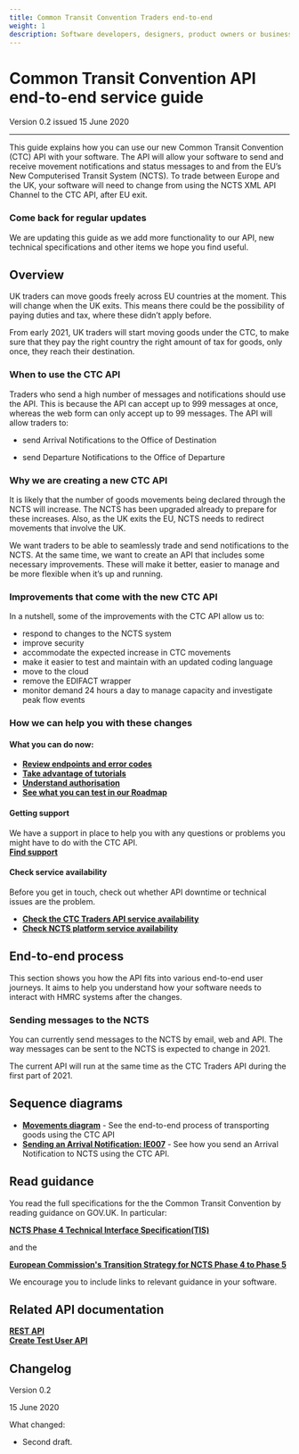 ```yaml
---
title: Common Transit Convention Traders end-to-end
weight: 1
description: Software developers, designers, product owners or business analysts. Integrate your software with Common Transit Convention Traders API.
---
```


# Common Transit Convention API end-to-end service guide

Version 0.2 issued 15 June 2020
***

This guide explains how you can use our new Common Transit Convention (CTC) API with your software. The API will allow your software to send and receive movement notifications and status messages to and from the EU’s New Computerised Transit System (NCTS). To trade between Europe and the UK, your software will need to change from using the NCTS XML API Channel to the CTC API, after EU exit.

### Come back for regular updates

We are updating this guide as we add more functionality to our API, new technical specifications and other items we hope you find useful. 

## Overview

UK traders can move goods freely across EU countries at the moment. This will change when the UK exits. This means there could be the possibility of paying duties and tax, where these didn’t apply before. 

From early 2021, UK traders will start moving goods under the CTC, to make sure that they pay the right country the right amount of tax for goods, only once, they reach their destination. 


### When to use the CTC API

Traders who send a high number of messages and notifications should use the API.  This is because the API can accept up to 999 messages at once, whereas the web form can only accept up to 99 messages. The API will allow traders to:

- send Arrival Notifications to the Office of Destination

- send Departure Notifications to the Office of Departure


### Why we are creating a new CTC API
It is likely that the number of goods movements being declared through the NCTS will increase. The NCTS has been upgraded already to prepare for these increases. Also, as the UK exits the EU, NCTS needs to redirect movements that involve the UK. 

We want traders to be able to seamlessly trade and send notifications to the NCTS. At the same time, we want to create an API that includes some necessary improvements. These will make it better, easier to manage and be more flexible when it’s up and running.


### Improvements that come with the new CTC API

In a nutshell, some of the improvements with the CTC API allow us to:

- respond to changes to the NCTS system
- improve security
- accommodate the expected increase in CTC movements
- make it  easier to test and maintain with an updated coding language
- move to the cloud 
- remove the EDIFACT wrapper
- monitor demand 24 hours a day to manage capacity and investigate peak flow events


### How we can help you with these changes

#### What you can do now: 
- **[Review endpoints and error codes](https://developer.qa.tax.service.gov.uk/api-documentation/docs/api/service/common-transit-convention-traders/1.0)**  
- **[Take advantage of tutorials](https://developer.qa.tax.service.gov.uk/api-documentation/docs/tutorials)** 
- **[Understand authorisation](https://developer.qa.tax.service.gov.uk/api-documentation/docs/authorisation)**
- **[See what you can test in our Roadmap](https://developer.qa.tax.service.gov.uk/roadmaps/common-transit-convention-traders-roadmap/#backlog)**

#### Getting support
We have a support in place to help you with any questions or problems you might have to do with the CTC API.  
**[Find support](documentation/get-support.html)** 

#### Check service availability
Before you get in touch, check out whether API downtime or technical issues are the problem.
- **[Check the CTC Traders API service availability](https://api-platform-status.production.tax.service.gov.uk/?_ga=2.145121908.112811846.1587044117-960820992.1580203223)**    
- **[Check NCTS platform service availability](https://www.gov.uk/government/publications/new-computerised-transit-system-ncts-web-service-availability-and-issues/new-computerised-transit-system-ncts-web-service-availability-and-issues)**

 
## End-to-end process

This section shows you how the API fits into various end-to-end user journeys. It aims to help you understand how your software needs to interact with HMRC systems after the changes.


### Sending messages to the NCTS

You can currently send messages to the NCTS by email, web and API. The way messages can be sent to the NCTS is expected to change in 2021.

The current API will run at the same time as the CTC Traders API during the first part of 2021. 


## Sequence diagrams

- **[Movements diagram](documentation/movements-diagram.html)** - See the end-to-end process of transporting goods using the CTC API
- **[Sending an Arrival Notification: IE007](documentation/arrivals-diagram.html)** - See how you send an Arrival Notification to NCTS using the CTC API.  


## Read guidance
You read the full specifications for the the Common Transit Convention by reading guidance on GOV.UK. In particular:

**[NCTS Phase 4 Technical Interface Specification(TIS)](https://www.gov.uk/government/publications/new-computerised-transit-system-technical-specifications)**

and the 

**[European Commission's Transition Strategy for NCTS Phase 4 to Phase 5](https://www.clecat.org/media/Transit%20transition%20strategy%20document.pdf)**

We encourage you to include links to relevant guidance in your software.





## Related API documentation
<!--- Section owner: MTD Programme --->

  **[REST API](https://developer.service.hmrc.gov.uk/api-documentation/docs/api/service/common-transit-convention-traders/1.0)**  
  **[Create Test User API](https://developer.service.hmrc.gov.uk/api-documentation/docs/api/service/api-platform-test-user/1.0)**

## Changelog
<!--- Section owner: MTD Programme --->

Version 0.2

15 June 2020

What changed:

* Second draft.
